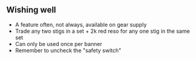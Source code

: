 ## Wishing well

- A feature often, not always, available on gear supply
- Trade any two stigs in a set + 2k red reso for any one stig in the same set
- Can only be used once per banner
- Remember to uncheck the "safety switch"